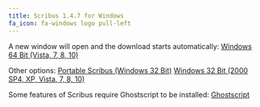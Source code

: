 ```yaml
---
title: Scribus 1.4.7 for Windows
fa_icon: fa-windows logo pull-left
---
```


A new window will open and the download starts automatically:
<i class="fa fa-download" aria-hidden="true"></i> [Windows 64 Bit (Vista, 7, 8, 10)](https://sourceforge.net/projects/scribus/files/scribus/1.4.7/scribus-1.4.7-windows-x64.exe/download?target=_blank)

Other options:
<i class="fa fa-download" aria-hidden="true"></i> [Portable Scribus (Windows 32 Bit)](https://portableapps.com/apps/office/scribus_portable?target=_blank)
<i class="fa fa-download" aria-hidden="true"></i> [Windows 32 Bit (2000 SP4, XP, Vista, 7, 8, 10)](https://sourceforge.net/projects/scribus/files/scribus/1.4.7/scribus-1.4.7-windows.exe/download?target=_blank)

Some features of Scribus require Ghostscript to be installed:
<i class="fa fa-download" aria-hidden="true"></i> [Ghostscript](https://www.ghostscript.com/download/gsdnld.html?target=_blank)

